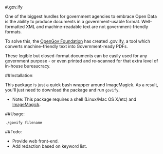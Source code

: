 #.gov.ify

One of the biggest hurdles for government agencies to embrace Open Data is the ability to produce documents in a government-usable format. Well-formatted XML and machine-readable text are not government-friendly formats.

To solve this, the [OpenGov Foundation](http://opengovfoundation.org/) has created .gov.ify, a tool which converts machine-friendly text into Government-ready PDFs.

These legible but closed-format documents can be easily used for any government purpose - or even printed and re-scanned for that extra level of in-house bureaucracy.



##Installation:

This package is just a quick bash wrapper around ImageMagick.  As a result, you'll just need to download the package and run `govify`.

* Note: This package requires a shell (Linux/Mac OS X/etc) and [ImageMagick](http://www.imagemagick.org/).


##Usage:

`./govify filename`


##Todo:

* Provide web front-end.
* Add redaction based on keyword list.
